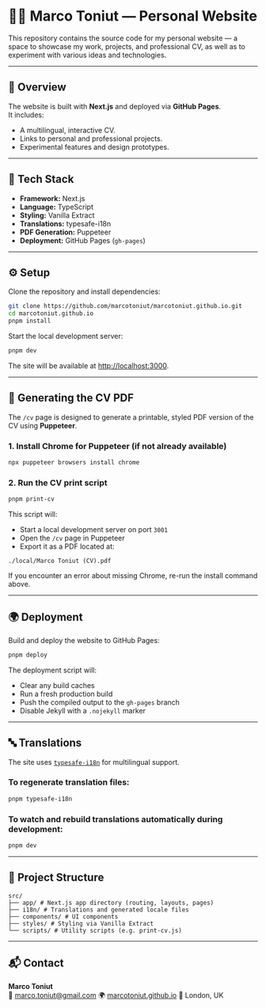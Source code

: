 # 🧑‍💻 Marco Toniut — Personal Website

This repository contains the source code for my personal website — a space to showcase my work, projects, and professional CV, as well as to experiment with various ideas and technologies.

---

## 🚀 Overview

The website is built with **Next.js** and deployed via **GitHub Pages**.  
It includes:

- A multilingual, interactive CV.
- Links to personal and professional projects.
- Experimental features and design prototypes.

---

## 🧠 Tech Stack

- **Framework:** Next.js
- **Language:** TypeScript
- **Styling:** Vanilla Extract
- **Translations:** typesafe-i18n
- **PDF Generation:** Puppeteer
- **Deployment:** GitHub Pages (`gh-pages`)

---

## ⚙️ Setup

Clone the repository and install dependencies:

```bash
git clone https://github.com/marcotoniut/marcotoniut.github.io.git
cd marcotoniut.github.io
pnpm install
```

Start the local development server:

```bash
pnpm dev
```

The site will be available at [http://localhost:3000](http://localhost:3000).

---

## 🧾 Generating the CV PDF

The `/cv` page is designed to generate a printable, styled PDF version of the CV using **Puppeteer**.

### 1. Install Chrome for Puppeteer (if not already available)

```bash
npx puppeteer browsers install chrome
```

### 2. Run the CV print script

```bash
pnpm print-cv
```

This script will:

- Start a local development server on port `3001`
- Open the `/cv` page in Puppeteer
- Export it as a PDF located at:

`./local/Marco Toniut (CV).pdf`

If you encounter an error about missing Chrome, re-run the install command above.

---

## 🌍 Deployment

Build and deploy the website to GitHub Pages:

```bash
pnpm deploy
```

The deployment script will:

- Clear any build caches
- Run a fresh production build
- Push the compiled output to the `gh-pages` branch
- Disable Jekyll with a `.nojekyll` marker

---

## 🔤 Translations

The site uses [`typesafe-i18n`](https://github.com/ivanhofer/typesafe-i18n) for multilingual support.

### To regenerate translation files:

```bash
pnpm typesafe-i18n
```

### To watch and rebuild translations automatically during development:

```bash
pnpm dev
```

---

## 🧩 Project Structure

```text
src/
├── app/ # Next.js app directory (routing, layouts, pages)
├── i18n/ # Translations and generated locale files
├── components/ # UI components
├── styles/ # Styling via Vanilla Extract
└── scripts/ # Utility scripts (e.g. print-cv.js)
```

---

## 📬 Contact

**Marco Toniut**  
📧 [marco.toniut@gmail.com](mailto:marco.toniut@gmail.com)
🌍 [marcotoniut.github.io](https://marcotoniut.github.io)
📍 London, UK
